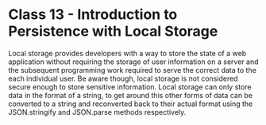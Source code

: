 # Class 13 - Introduction to Persistence with Local Storage

Local storage provides developers with a way to store the state of a web application without requiring the storage of user information on a server and the subsequent programming work required to serve the correct data to the each individual user. Be aware though, local storage is not considered secure enough to store sensitive information. Local storage can only store data in the format of a string, to get around this other forms of data can be converted to a string and reconverted back to their actual format using the JSON.stringify and JSON.parse methods respectively.
